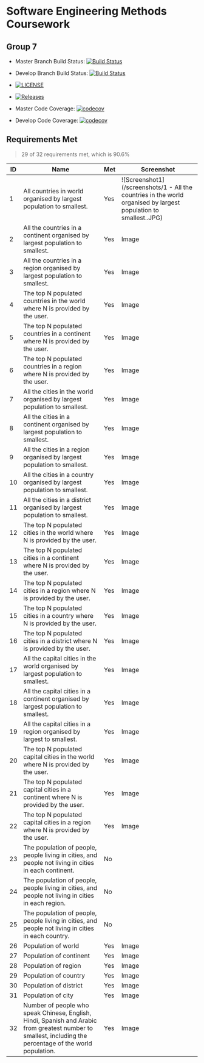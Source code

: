 # Software Engineering Methods Coursework
## Group 7

- Master Branch Build Status: [![Build Status](https://travis-ci.org/davidmccluskey/sem-cw.svg?branch=master)](https://travis-ci.org/davidmccluskey/sem-cw)
- Develop Branch Build Status: [![Build Status](https://travis-ci.org/davidmccluskey/sem-cw.svg?branch=develop)](https://travis-ci.org/davidmccluskey/sem-cw)
- [![LICENSE](https://img.shields.io/github/license/davidmccluskey/sem-cw.svg?style=flat-square)](https://github.com/davidmccluskey/sem-cw/blob/master/LICENSE)
- [![Releases](https://img.shields.io/github/release/davidmccluskey/sem-cw/all.svg?style=flat-square)](https://github.com/davidmccluskey/sem-cw/releases)

- Master Code Coverage: [![codecov](https://codecov.io/gh/davidmccluskey/sem-cw/branch/master/graph/badge.svg)](https://codecov.io/gh/davidmccluskey/sem-cw)
- Develop Code Coverage: [![codecov](https://codecov.io/gh/davidmccluskey/sem-cw/branch/develop/graph/badge.svg)](https://codecov.io/gh/davidmccluskey/sem-cw)



## Requirements Met

> 29 of 32 requirements met, which is 90.6%

<table>
<thead>
<tr>
<th> ID </th>
<th> Name </th>
<th> Met </th>
<th> Screenshot </th>
</tr>
</thead>
<tbody>
<tr> 
<td>1</td>
<td>All countries in world organised by largest population to smallest.</td>
<td>Yes</td>
<td>![Screenshot1](/screenshots/1 - All the countries in the world organised by largest population to smallest..JPG)</td>
</tr>

<tr> 
<td>2</td>
<td>All the countries in a continent organised by largest population to smallest.</td>
<td>Yes</td>
<td>Image</td>
</tr>

<tr> 
<td>3</td>
<td>All the countries in a region organised by largest population to smallest.</td>
<td>Yes</td>
<td>Image</td>
</tr>
<tr> 
<td>4</td>
<td>The top N populated countries in the world where N is provided by the user.</td>
<td>Yes</td>
<td>Image</td>
</tr>
<tr> 
<td>5</td>
<td>The top N populated countries in a continent where N is provided by the user.</td>
<td>Yes</td>
<td>Image</td>
</tr>

<tr> 
<td>6</td>
<td>The top N populated countries in a region where N is provided by the user.</td>
<td>Yes</td>
<td>Image</td>
</tr>

<tr> 
<td>7</td>
<td>All the cities in the world organised by largest population to smallest.</td>
<td>Yes</td>
<td>Image</td>
</tr>
<tr> 
<td>8</td>
<td>All the cities in a continent organised by largest population to smallest.</td>
<td>Yes</td>
<td>Image</td>
</tr>
<tr> 
<td>9</td>
<td>All the cities in a region organised by largest population to smallest.</td>
<td>Yes</td>
<td>Image</td>
</tr>
<tr> 
<td>10</td>
<td>All the cities in a country organised by largest population to smallest.</td>
<td>Yes</td>
<td>Image</td>
</tr>
<tr> 
<td>11</td>
<td>All the cities in a district organised by largest population to smallest.</td>
<td>Yes</td>
<td>Image</td>
</tr>
<tr> 
<td>12</td>
<td>The top N populated cities in the world where N is provided by the user.</td>
<td>Yes</td>
<td>Image</td>
</tr>
<tr> 
<td>13</td>
<td>The top N populated cities in a continent where N is provided by the user.</td>
<td>Yes</td>
<td>Image</td>
</tr>
<tr> 
<td>14</td>
<td>The top N populated cities in a region where N is provided by the user.</td>
<td>Yes</td>
<td>Image</td>
</tr>
<tr> 
<td>15</td>
<td>The top N populated cities in a country where N is provided by the user.</td>
<td>Yes</td>
<td>Image</td>
</tr>
<tr> 
<td>16</td>
<td>The top N populated cities in a district where N is provided by the user.</td>
<td>Yes</td>
<td>Image</td>
</tr>
<tr> 
<td>17</td>
<td>All the capital cities in the world organised by largest population to smallest.</td>
<td>Yes</td>
<td>Image</td>
</tr>
<tr> 
<td>18</td>
<td>All the capital cities in a continent organised by largest population to smallest.</td>
<td>Yes</td>
<td>Image</td>
</tr>

<tr> 
<td>19</td>
<td>All the capital cities in a region organised by largest to smallest.</td>
<td>Yes</td>
<td>Image</td>
</tr>

<tr> 
<td>20</td>
<td>The top N populated capital cities in the world where N is provided by the user.</td>
<td>Yes</td>
<td>Image</td>
</tr>

<tr> 
<td>21</td>
<td>The top N populated capital cities in a continent where N is provided by the user.</td>
<td>Yes</td>
<td>Image</td>
</tr>

<tr> 
<td>22</td>
<td>The top N populated capital cities in a region where N is provided by the user.</td>
<td>Yes</td>
<td>Image</td>
</tr>

<tr> 
<td>23</td>
<td>The population of people, people living in cities, and people not living in cities in each continent.</td>
<td>No</td>
<td></td>
</tr>

<tr> 
<td>24</td>
<td>The population of people, people living in cities, and people not living in cities in each region.</td>
<td>No</td>
<td></td>
</tr>

<tr> 
<td>25</td>
<td>The population of people, people living in cities, and people not living in cities in each country.</td>
<td>No</td>
<td></td>
</tr>

<tr> 
<td>26</td>
<td>Population of world</td>
<td>Yes</td>
<td>Image</td>
</tr>

<tr> 
<td>27</td>
<td>Population of continent</td>
<td>Yes</td>
<td>Image</td>
</tr>

<tr> 
<td>28</td>
<td>Population of region</td>
<td>Yes</td>
<td>Image</td>
</tr>

<tr> 
<td>29</td>
<td>Population of country</td>
<td>Yes</td>
<td>Image</td>
</tr>

<tr> 
<td>30</td>
<td>Population of district</td>
<td>Yes</td>
<td>Image</td>
</tr>

<tr> 
<td>31</td>
<td>Population of city</td>
<td>Yes</td>
<td>Image</td>
</tr>

<tr> 
<td>32</td>
<td>Number of people who speak Chinese, English, Hindi, Spanish and Arabic from greatest number to smallest, including the percentage of the world population.</td>
<td>Yes</td>
<td>Image</td>
</tr>
